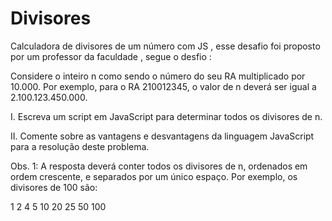 # Divisores
Calculadora de divisores de um número com JS , esse desafio foi proposto por um professor da faculdade , segue o desfio :

Considere o inteiro n como sendo o número do seu RA multiplicado por 10.000. Por exemplo, para o RA 210012345, o valor de n deverá ser igual a 2.100.123.450.000.

I. Escreva um script em JavaScript para determinar todos os divisores de n.

II. Comente sobre as vantagens e desvantagens da linguagem JavaScript para a resolução deste problema.

Obs. 1:  A resposta deverá conter todos os divisores de n, ordenados em ordem crescente, e separados por um único espaço. Por exemplo, os divisores de 100 são:

1 2 4 5 10 20 25 50 100
